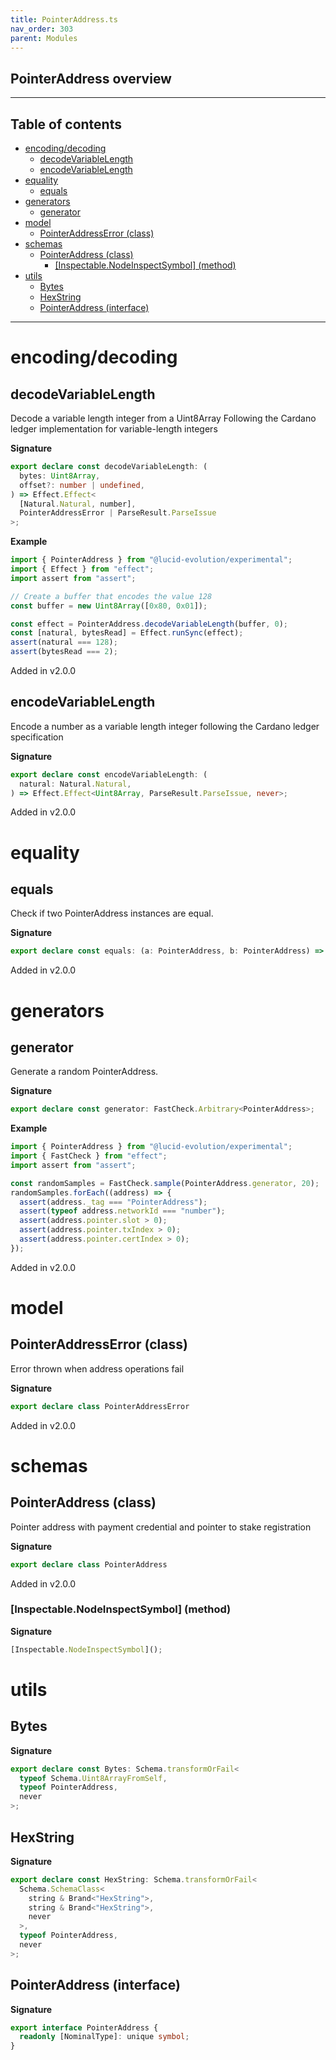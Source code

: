```yaml
---
title: PointerAddress.ts
nav_order: 303
parent: Modules
---
```


## PointerAddress overview

---

<h2 class="text-delta">Table of contents</h2>

- [encoding/decoding](#encodingdecoding)
  - [decodeVariableLength](#decodevariablelength)
  - [encodeVariableLength](#encodevariablelength)
- [equality](#equality)
  - [equals](#equals)
- [generators](#generators)
  - [generator](#generator)
- [model](#model)
  - [PointerAddressError (class)](#pointeraddresserror-class)
- [schemas](#schemas)
  - [PointerAddress (class)](#pointeraddress-class)
    - [[Inspectable.NodeInspectSymbol] (method)](#inspectablenodeinspectsymbol-method)
- [utils](#utils)
  - [Bytes](#bytes)
  - [HexString](#hexstring)
  - [PointerAddress (interface)](#pointeraddress-interface)

---

# encoding/decoding

## decodeVariableLength

Decode a variable length integer from a Uint8Array
Following the Cardano ledger implementation for variable-length integers

**Signature**

```ts
export declare const decodeVariableLength: (
  bytes: Uint8Array,
  offset?: number | undefined,
) => Effect.Effect<
  [Natural.Natural, number],
  PointerAddressError | ParseResult.ParseIssue
>;
```

**Example**

```ts
import { PointerAddress } from "@lucid-evolution/experimental";
import { Effect } from "effect";
import assert from "assert";

// Create a buffer that encodes the value 128
const buffer = new Uint8Array([0x80, 0x01]);

const effect = PointerAddress.decodeVariableLength(buffer, 0);
const [natural, bytesRead] = Effect.runSync(effect);
assert(natural === 128);
assert(bytesRead === 2);
```

Added in v2.0.0

## encodeVariableLength

Encode a number as a variable length integer following the Cardano ledger specification

**Signature**

```ts
export declare const encodeVariableLength: (
  natural: Natural.Natural,
) => Effect.Effect<Uint8Array, ParseResult.ParseIssue, never>;
```

Added in v2.0.0

# equality

## equals

Check if two PointerAddress instances are equal.

**Signature**

```ts
export declare const equals: (a: PointerAddress, b: PointerAddress) => boolean;
```

Added in v2.0.0

# generators

## generator

Generate a random PointerAddress.

**Signature**

```ts
export declare const generator: FastCheck.Arbitrary<PointerAddress>;
```

**Example**

```ts
import { PointerAddress } from "@lucid-evolution/experimental";
import { FastCheck } from "effect";
import assert from "assert";

const randomSamples = FastCheck.sample(PointerAddress.generator, 20);
randomSamples.forEach((address) => {
  assert(address._tag === "PointerAddress");
  assert(typeof address.networkId === "number");
  assert(address.pointer.slot > 0);
  assert(address.pointer.txIndex > 0);
  assert(address.pointer.certIndex > 0);
});
```

Added in v2.0.0

# model

## PointerAddressError (class)

Error thrown when address operations fail

**Signature**

```ts
export declare class PointerAddressError
```

Added in v2.0.0

# schemas

## PointerAddress (class)

Pointer address with payment credential and pointer to stake registration

**Signature**

```ts
export declare class PointerAddress
```

Added in v2.0.0

### [Inspectable.NodeInspectSymbol] (method)

**Signature**

```ts
[Inspectable.NodeInspectSymbol]();
```

# utils

## Bytes

**Signature**

```ts
export declare const Bytes: Schema.transformOrFail<
  typeof Schema.Uint8ArrayFromSelf,
  typeof PointerAddress,
  never
>;
```

## HexString

**Signature**

```ts
export declare const HexString: Schema.transformOrFail<
  Schema.SchemaClass<
    string & Brand<"HexString">,
    string & Brand<"HexString">,
    never
  >,
  typeof PointerAddress,
  never
>;
```

## PointerAddress (interface)

**Signature**

```ts
export interface PointerAddress {
  readonly [NominalType]: unique symbol;
}
```
